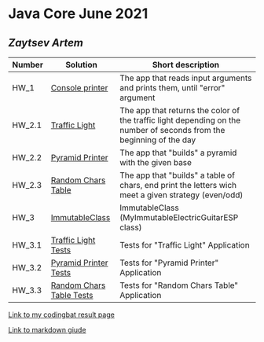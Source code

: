 # Java Core June 2021

## *Zaytsev Artem*

| Number | Solution  | Short description
| --- | --- | --- |
| HW_1 | [Console printer](https://github.com/NikolaevArtem/Java_Core_June_2021/tree/feature/ZaytsevArtem/src/main/java/homework_1) | The app that reads input arguments and prints them, until "error" argument |
| HW_2.1 | [Traffic Light](https://github.com/NikolaevArtem/Java_Core_June_2021/tree/feature/ZaytsevArtem/src/main/java/Homework_2/traffic_light) | The app that returns the color of the traffic light depending on the number of seconds from the beginning of the day |
| HW_2.2 | [Pyramid Printer](https://github.com/NikolaevArtem/Java_Core_June_2021/tree/feature/ZaytsevArtem/src/main/java/Homework_2/pyramid_printer) | The app that "builds" a pyramid with the given base |
| HW_2.3 | [Random Chars Table](https://github.com/NikolaevArtem/Java_Core_June_2021/tree/feature/ZaytsevArtem/src/main/java/Homework_2/random_chars_table) | The app that "builds" a table of chars, end print the letters wich meet a given strategy (even/odd)|
| HW_3 | [ImmutableClass](https://github.com/NikolaevArtem/Java_Core_June_2021/tree/feature/ZaytsevArtem/src/main/java/homework_3) | ImmutableClass (MyImmutableElectricGuitarESP class)|
| HW_3.1 | [Traffic Light Tests](https://github.com/NikolaevArtem/Java_Core_June_2021/tree/feature/ZaytsevArtem/src/test/java/homework_2/traffic_light) | Tests for "Traffic Light" Application|
| HW_3.2 | [Pyramid Printer Tests](https://github.com/NikolaevArtem/Java_Core_June_2021/tree/feature/ZaytsevArtem/src/test/java/homework_2/pyramid_printer) | Tests for "Pyramid Printer" Application |
| HW_3.3 | [Random Chars Table Tests](https://github.com/NikolaevArtem/Java_Core_June_2021/tree/feature/ZaytsevArtem/src/test/java/homework_2/random_chars_table) | Tests for "Random Chars Table" Application|

[Link to my codingbat result page](https://codingbat.com/done?user=zarp1986@gmail.com&tag=4480593357)

[Link to markdown giude](https://github.com/adam-p/markdown-here/wiki/Markdown-Cheatsheet)
